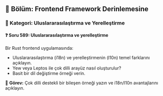 ## 📘 Bölüm: Frontend Framework Derinlemesine  
### 🔹 Kategori: Uluslararasılaştırma ve Yerelleştirme  
#### ❓ Soru 589: Uluslararasılaştırma ve yerelleştirme

Bir Rust frontend uygulamasında:

- Uluslararasılaştırma (i18n) ve yerelleştirmenin (l10n) temel farklarını açıklayın.
- Yew veya Leptos ile çok dilli arayüz nasıl oluşturulur?
- Basit bir dil değiştirme örneği verin.

🔧 **Görev:** Çok dilli destekli bir bileşen örneği yazın ve i18n/l10n avantajlarını açıklayın.
